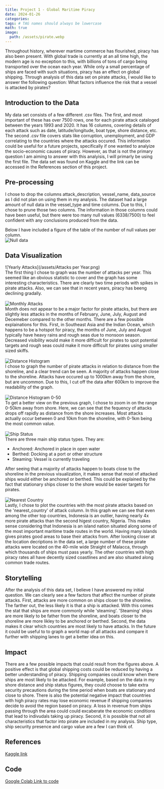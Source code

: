 ```yaml
---
title: Project 1 - Global Maritime Piracy
date: 2024-01-26
categories: 
tags: # TAG names should always be lowercase
math: true
image:
  path: /assets/pirate.webp
---
```

Throughout history, wherever martime commerce has flourished, piracy has also been present. With global trade is currently at an all time high, the modern age is no exception to this, with billions of tons of cargo being transported over the ocean each year. While only a small percentage of ships are faced with such situations, piracy has an effect on global shipping. Through analysis of this data set on pirate attacks, I would like to answer the following question: What factors influence the risk that a vessel is attacked by pirates? 
## Introduction to the Data
My data set consists of a few different .csv files. The first, and most important of these has over 7500 rows, one for each pirate attack cataloged between the years 1993 and 2020. It has 16 columns, covering details of each attack such as date, latitude/longitude, boat type, shore distance, etc. The second .csv file covers stats like corruption, unemployment, and GDP correlating to the countries where the attacks occured. This information could be useful for a future projects, specifically if one wanted to analyize the socio-economic causes of piracy. However, as that is not the primary question I am aiming to answer with this analyisis, I will primarly be using the first file. The data set was found on Kaggle and the link can be accessed in the References section of this project. 
## Pre-processing
I chose to drop the columns attack_description, vessel_name, data_source as I did not plan on using them in my analysis. The dataset had a large amount of null data in the vessel_type and time columns. Due to this, I chose to prune those two columns. The information in those columns could have been useful, but there were too many null values (6338/7500) to feel confident with any conclusions produced from the data.

Below I have included a figure of the table of the number of null values per column.
<br>![Null data](/assets/Nulls.png)
## Data Visualization
![Yearly Attacks](/assets/Attacks per Year.png)
<br>The first thing I chose to graph was the number of attacks per year. This seemed like an obvious statistic to cover and the graph has some interesting characteristics. There are clearly two time periods with spikes in pirate attacks. Also, we can see that in recent years, piracy has beeng declining gradally. <br>
<br>![Monthly Attacks](/assets/months.png)
<br> Month does not appear to be a major factor for pirate attacks, but there are slightly less attacks in the months of February, June, July, August and Decemeber compared to the other months. There are a few possible explainations for this. First, in Southeast Asia and the Indian Ocean, which happens to be a hotspot for piracy, the months of June, July and August typically have heavy rains and rough seas due to monsoon season. Decreased visibility would make it more difficult for pirates to spot potential targets and rough seas could make it more difficult for pirates using smaller sized skiffs. <br>
<br>![Distance Histogram](/assets/distancehist.png)
<br> I chose to graph the number of pirate attacks in relation to distance from the shoreline, and a clear trend can be seen. A majority of attacks happen close to the shoreline. Attacks have occured up to 1000km away from the shore, but are uncommon. Due to this, I cut off the data after 600km to improve the readability of the graph. <br>
<br>![Distance Histogram 0-50](/assets/distance50.png)
<br> To get a better view on the previous graph, I chose to zoom in on the range 0-50km away from shore. Here, we can see that the fequency of attacks drops off rapidly as distance from the shore increases. Most attacks actually occur between 0 and 10km from the shoreline, with 0-1km being the most common value. <br>
<br>![Ship Status](/assets/status.png)
<br> There are three main ship status types. They are:
- Anchored: Anchored in place in open water
- Berthed: Docking at a port or other structure
- Steaming: Vessel is currently traveling

After seeing that a majority of attacks happen to boats close to the shoreline in the previous visualization, it makes sense that most of attacked ships would either be anchored or berthed. This could be explained by the fact that stationary ships closer to the shore would be easier targets for pirates. <br>
<br>![Nearest Country](/assets/countries2.png)
<br> Lastly, I chose to plot the countries with the most pirate attacks based on the 'nearest_country' of attack column. In this graph we can see that even among the other top countries, Indonesia is an outlier, having nearly 4x more pirate attacks than the second higest country, Nigeria. This makes sense considering that Indonesia is an island nation situated along some of the most important maritime trade routes in the world. Having many islands gives pirates good areas to base their attacks from. After looking closer at the location decriptions in the data set, a large number of these pirate attacks were located on the 40-mile wide Straight of Malacca, through which thousands of ships must pass yearly. The other countries with high piracy rates all have decently sized coastlines and are also situated along common trade routes.
## Storytelling
After the analysis of this data set, I believe I have answered my initial question. We can clearly see a few factors that affect the number of pirate attacks. First, attacks are more common on ships closer to the shoreline. The farther out, the less likely it is that a ship is attacked. With this comes the stat that ships are more commonly while 'steaming'. 'Steaming' ships are more likely to be father from the shoreline, and boats closer to the shoreline are more likley to be anchored or berthed. Second, the data makes it clear which countries are most likely to have attacks. In the future it could be useful to to graph a world map of all attacks and compare it further with shipping lanes to get a better idea on this.
## Impact
There are a few possible impacts that could result from the figures above. A positive effect is that global shipping costs could be reduced by having a better understanding of piracy. Shipping companies could know when there ships are most likely to be attacked. For example, based on the data in my shore distance and ship status figures, they could choose to take extra security precautions during the time period when boats are stationary and close to shore.
There is also the potential negative impact that countries with high piracy rates may lose economic revenue if shipping companies decide to avoid the region based on piracy. A loss in revenue from ships passing through the area could could excaberate the economic conditions that lead to indivudals taking up piracy. Second, it is possible that not all characteristics that factor into pirate are included in my analysis. Ship type, ship security presence and cargo value are a few I can think of. 
## References
[Kaggle link](https://www.kaggle.com/datasets/n0n5ense/global-maritime-pirate-attacks-19932020?resource=download)
## Code
[Google Colab Link to code](https://colab.research.google.com/drive/1vvocDGW5MfFrrAHnXgxyT2sj5_OeHUXy?usp=sharing)
